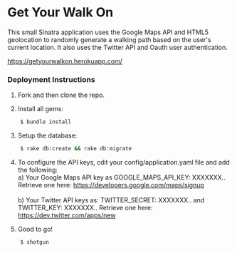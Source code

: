 Get Your Walk On
================
This small Sinatra application uses the Google Maps API and HTML5 geolocation to randomly generate a walking path based on the user's current location. It also uses the Twitter API and Oauth user authentication.

https://getyourwalkon.herokuapp.com/

### Deployment Instructions

1. Fork and then clone the repo.

2. Install all gems:
```bash
    $ bundle install
```

3. Setup the database:
```bash
    $ rake db:create && rake db:migrate
```

4. To configure the API keys, cdit your config/application.yaml file and add the following: <br />
  a) Your Google Maps API key as GOOGLE_MAPS_API_KEY: XXXXXXX..
     Retrieve one here: https://developers.google.com/maps/signup<br /><br />
  b) Your Twitter API keys as: TWITTER_SECRET: XXXXXXX..
    and TWITTER_KEY: XXXXXXX..
     Retrieve one here: https://dev.twitter.com/apps/new

5. Good to go!
```bash
    $ shotgun
```

